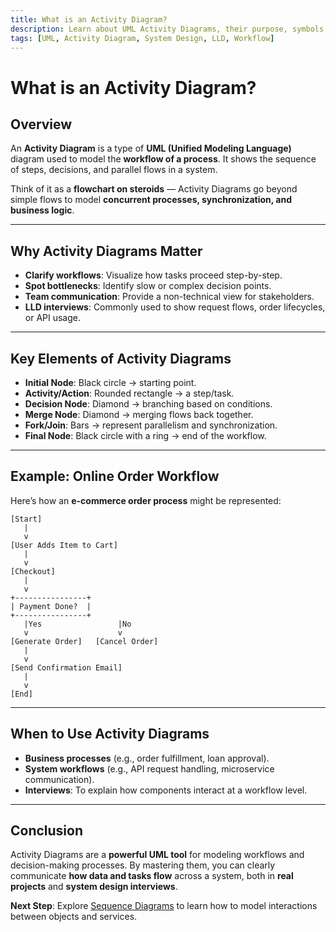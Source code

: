 ```yaml
---
title: What is an Activity Diagram?
description: Learn about UML Activity Diagrams, their purpose, symbols, and how they are used to represent workflows in system and low-level design.
tags: [UML, Activity Diagram, System Design, LLD, Workflow]
---
```


# What is an Activity Diagram?

## Overview
An **Activity Diagram** is a type of **UML (Unified Modeling Language)** diagram used to model the **workflow of a process**. It shows the sequence of steps, decisions, and parallel flows in a system.  

Think of it as a **flowchart on steroids** — Activity Diagrams go beyond simple flows to model **concurrent processes, synchronization, and business logic**.

---

## Why Activity Diagrams Matter
- **Clarify workflows**: Visualize how tasks proceed step-by-step.  
- **Spot bottlenecks**: Identify slow or complex decision points.  
- **Team communication**: Provide a non-technical view for stakeholders.  
- **LLD interviews**: Commonly used to show request flows, order lifecycles, or API usage.  

---

## Key Elements of Activity Diagrams
- **Initial Node**: Black circle → starting point.  
- **Activity/Action**: Rounded rectangle → a step/task.  
- **Decision Node**: Diamond → branching based on conditions.  
- **Merge Node**: Diamond → merging flows back together.  
- **Fork/Join**: Bars → represent parallelism and synchronization.  
- **Final Node**: Black circle with a ring → end of the workflow.  

---

## Example: Online Order Workflow
Here’s how an **e-commerce order process** might be represented:

```
[Start]
   |
   v
[User Adds Item to Cart]
   |
   v
[Checkout]
   |
   v
+----------------+
| Payment Done?  |
+----------------+
   |Yes                 |No
   v                    v
[Generate Order]   [Cancel Order]
   |
   v
[Send Confirmation Email]
   |
   v
[End]
```

---

## When to Use Activity Diagrams
- **Business processes** (e.g., order fulfillment, loan approval).  
- **System workflows** (e.g., API request handling, microservice communication).  
- **Interviews**: To explain how components interact at a workflow level.  

---

## Conclusion
Activity Diagrams are a **powerful UML tool** for modeling workflows and decision-making processes. By mastering them, you can clearly communicate **how data and tasks flow** across a system, both in **real projects** and **system design interviews**.  

**Next Step**: Explore [Sequence Diagrams](/interview-section/lld/uml/sequence_diagrams) to learn how to model interactions between objects and services.
